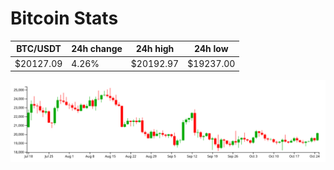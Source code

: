 # Bitcoin Stats

BTC/USDT|24h change|24h high|24h low|
|---|---|---|---|
|$20127.09|4.26%|$20192.97|$19237.00|

<img src="./chart.svg">

